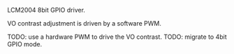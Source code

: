 LCM2004 8bit GPIO driver.

VO contrast adjustment is driven by a software PWM.

TODO: use a hardware PWM to drive the VO contrast.
TODO: migrate to 4bit GPIO mode.
